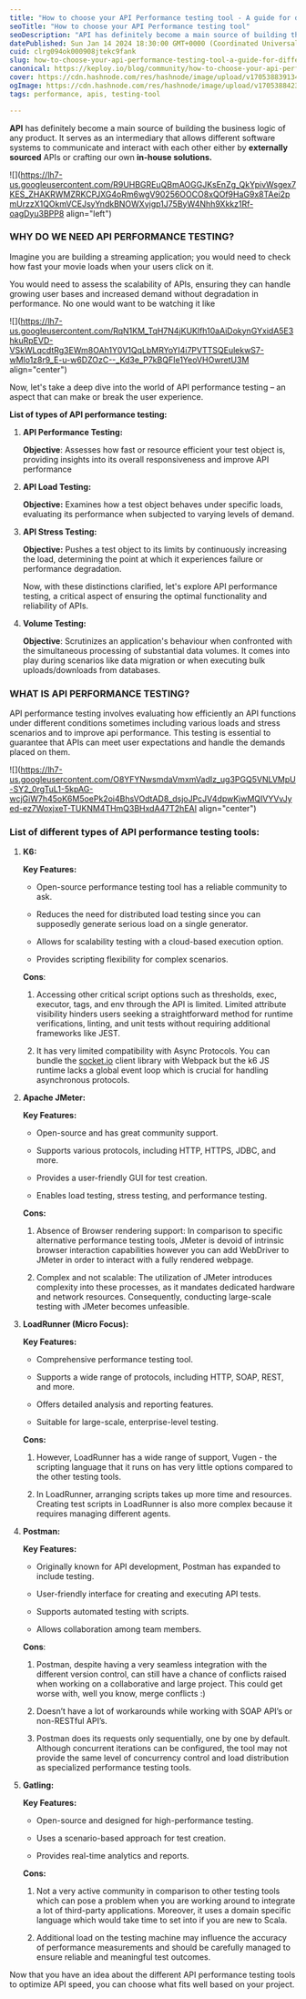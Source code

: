 ```yaml
---
title: "How to choose your API Performance testing tool - A guide for different use cases"
seoTitle: "How to choose your API Performance testing tool"
seoDescription: "API has definitely become a main source of building the business logic of any product. It serves as an intermediary that allows different software systems t"
datePublished: Sun Jan 14 2024 18:30:00 GMT+0000 (Coordinated Universal Time)
cuid: clrg094ok000908jtekc9fank
slug: how-to-choose-your-api-performance-testing-tool-a-guide-for-different-use-cases
canonical: https://keploy.io/blog/community/how-to-choose-your-api-performance-testing-tool-a-guide
cover: https://cdn.hashnode.com/res/hashnode/image/upload/v1705388391345/8fcc7521-373e-49f5-b347-7ab7de3fcc8b.png
ogImage: https://cdn.hashnode.com/res/hashnode/image/upload/v1705388423268/70e0c041-6186-47ec-a1d6-2c50aa29a5a1.png
tags: performance, apis, testing-tool

---
```


**API** has definitely become a main source of building the business logic of any product. It serves as an intermediary that allows different software systems to communicate and interact with each other either by **externally sourced** APIs or crafting our own **in-house solutions.**

![](https://lh7-us.googleusercontent.com/R9UHBGREuQBmAOGGJKsEnZg_QkYpivWsgex7KES_ZHAKRWMZRKCPJXG4oRm6wgV90256OOCO8xQOf9HaG9x8TAei2pmUrzzX1QOkmVCEJsyYndkBNOWXyigp1J75ByW4Nhh9Xkkz1Rf-oagDyu3BPP8 align="left")

### **WHY DO WE NEED API PERFORMANCE TESTING?**

Imagine you are building a streaming application; you would need to check how fast your movie loads when your users click on it. 

You would need to assess the scalability of APIs, ensuring they can handle growing user bases and increased demand without degradation in performance. No one would want to be watching it like

![](https://lh7-us.googleusercontent.com/RqN1KM_TqH7N4jKUKlfh10aAiDokynGYxidA5E3hkuRpEVD-VSkWLqcdtRg3EWm8OAh1Y0V1QqLbMRYoYI4i7PVTTSQEulekwS7-wMlo1z8r9_E-u-w6DZOzC--_Kd3e_P7kBQFIe1YeoVHOwretU3M align="center")

Now, let's take a deep dive into the world of API performance testing – an aspect that can make or break the user experience. 

**List of types of API performance testing:**

1. **API Performance Testing:**
    
    **Objective**: Assesses how fast or resource efficient your test object is, providing insights into its overall responsiveness and improve API performance
    
2. **API Load Testing:**
    
    **Objective:** Examines how a test object behaves under specific loads, evaluating its performance when subjected to varying levels of demand.
    
3. **API Stress Testing:**
    
    **Objective:** Pushes a test object to its limits by continuously increasing the load, determining the point at which it experiences failure or performance degradation.
    
    Now, with these distinctions clarified, let's explore API performance testing, a critical aspect of ensuring the optimal functionality and reliability of APIs.
    
4. **Volume Testing:** 
    
    **Objective**: Scrutinizes an application's behaviour when confronted with the simultaneous processing of substantial data volumes. It comes into play during scenarios like data migration or when executing bulk uploads/downloads from databases.
    

### **WHAT IS API PERFORMANCE TESTING?**

API performance testing involves evaluating how efficiently an API functions under different conditions sometimes including various loads and stress scenarios and to improve api performance. This testing is essential to guarantee that APIs can meet user expectations and handle the demands placed on them.  

![](https://lh7-us.googleusercontent.com/O8YFYNwsmdaVmxmVadIz_ug3PGQ5VNLVMpU-SY2_0rgTuL1-5kpAG-wcjGiW7h45oK6M5oePk2oi4BhsVOdtAD8_dsjoJPcJV4dpwKjwMQIVYVvJyed-ez7WoxjxeT-TUKNM4THmQ3BHxdA47T2hEAI align="center")

### **List of different types of API performance testing tools:**

1. **K6:**
    
    **Key Features:**
    
    * Open-source performance testing tool has a reliable community to ask.
        
    * Reduces the need for distributed load testing since you can supposedly generate serious load on a single generator.
        
    * Allows for scalability testing with a cloud-based execution option.
        
    * Provides scripting flexibility for complex scenarios.
        
    
    **Cons**:
    
    1. Accessing other critical script options such as thresholds, exec, executor, tags, and env through the API is limited. Limited attribute visibility hinders users seeking a straightforward method for runtime verifications, linting, and unit tests without requiring additional frameworks like JEST.
        
    
    1. It has very limited compatibility with Async Protocols. You can bundle the [socket.io](http://socket.io) client library with Webpack but the k6 JS runtime lacks a global event loop which is crucial for handling asynchronous protocols.   
        
2. **Apache JMeter:**
    
    **Key Features:**
    
    * Open-source and has great community support.
        
    * Supports various protocols, including HTTP, HTTPS, JDBC, and more.
        
    * Provides a user-friendly GUI for test creation.
        
    
    * Enables load testing, stress testing, and performance testing.
        
    
    **Cons:** 
    
    1. Absence of Browser rendering support: In comparison to specific alternative performance testing tools, JMeter is devoid of intrinsic browser interaction capabilities however you can add WebDriver to JMeter in order to interact with a fully rendered webpage.
        
    2. Complex and not scalable: The utilization of JMeter introduces complexity into these processes, as it mandates dedicated hardware and network resources. Consequently, conducting large-scale testing with JMeter becomes unfeasible.
        
3. **LoadRunner (Micro Focus):**
    
    **Key Features:**
    
    * Comprehensive performance testing tool.
        
    * Supports a wide range of protocols, including HTTP, SOAP, REST, and more.
        
    * Offers detailed analysis and reporting features.
        
    * Suitable for large-scale, enterprise-level testing.
        
    
    **Cons:** 
    
    1. However, LoadRunner has a wide range of support, Vugen - the scripting language that it runs on has very little options compared to the other testing tools. 
        
    2. In LoadRunner, arranging scripts takes up more time and resources. Creating test scripts in LoadRunner is also more complex because it requires managing different agents.
        
4. **Postman:**
    
    **Key Features:**
    
    * Originally known for API development, Postman has expanded to include testing.
        
    * User-friendly interface for creating and executing API tests.
        
    * Supports automated testing with scripts.
        
    * Allows collaboration among team members.
        
    
    **Cons**:
    
    1. Postman, despite having a very seamless integration with the different version control, can still have a chance of conflicts raised when working on a collaborative and large project. This could get worse with, well you know, merge conflicts :)
        
    2. Doesn’t have a lot of workarounds while working with SOAP API’s or non-RESTful API’s.
        
    3. Postman does its requests only sequentially, one by one by default. Although concurrent iterations can be configured, the tool may not provide the same level of concurrency control and load distribution as specialized performance testing tools.
        
5. **Gatling:**
    
    **Key Features:**
    
    * Open-source and designed for high-performance testing.
        
    * Uses a scenario-based approach for test creation.
        
    * Provides real-time analytics and reports.
        
    
    **Cons:**
    
    1. Not a very active community in comparison to other testing tools which can pose a problem when you are working around to integrate a lot of third-party applications. Moreover, it uses a domain specific language which would take time to set into if you are new to Scala.
        
    2. Additional load on the testing machine may influence the accuracy of performance measurements and should be carefully managed to ensure reliable and meaningful test outcomes.
        
    

Now that you have an idea about the different API performance testing tools to optimize API speed, you can choose what fits well based on your project.